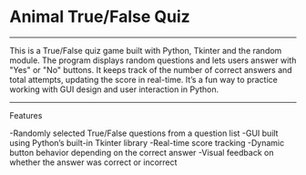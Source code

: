 # Animal True/False Quiz
____________________________________

This is a True/False quiz game built with Python, Tkinter and the random module. The program displays random questions and lets users answer with "Yes" or "No" buttons. It keeps track of the number of correct answers and total attempts, updating the score in real-time. It’s a fun way to practice working with GUI design and user interaction in Python.

________

Features 

-Randomly selected True/False questions from a question list
-GUI built using Python’s built-in Tkinter library
-Real-time score tracking
-Dynamic button behavior depending on the correct answer
-Visual feedback on whether the answer was correct or incorrect


